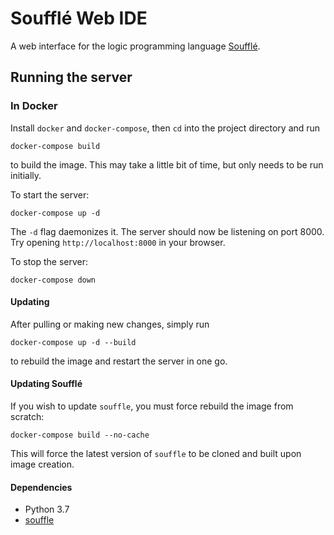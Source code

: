 # Soufflé Web IDE

A web interface for the logic programming language [Soufflé](https://souffle-lang.github.io/index.html).

## Running the server

### In Docker
Install `docker` and `docker-compose`, then `cd` into the project directory and run

    docker-compose build

to build the image. This may take a little bit of time, but only needs to be run initially.

To start the server:

    docker-compose up -d

The `-d` flag daemonizes it. The server should now be listening on port 8000. Try opening `http://localhost:8000` in your browser.

To stop the server:

    docker-compose down

#### Updating

After pulling or making new changes, simply run

    docker-compose up -d --build

to rebuild the image and restart the server in one go.

#### Updating Soufflé

If you wish to update `souffle`, you must force rebuild the image from scratch:

    docker-compose build --no-cache

This will force the latest version of `souffle` to be cloned and built upon image creation.

#### Dependencies

- Python 3.7
- [souffle](https://github.com/souffle-lang/souffle)
